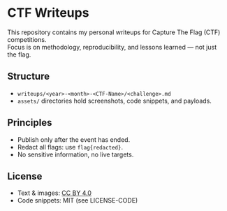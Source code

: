 # CTF Writeups

This repository contains my personal writeups for Capture The Flag (CTF) competitions.  
Focus is on methodology, reproducibility, and lessons learned — not just the flag.

## Structure
- `writeups/<year>-<month>-<CTF-Name>/<challenge>.md`
- `assets/` directories hold screenshots, code snippets, and payloads.

## Principles
- Publish only after the event has ended.
- Redact all flags: use `flag{redacted}`.
- No sensitive information, no live targets.

## License
- Text & images: [CC BY 4.0](LICENSE)
- Code snippets: MIT (see LICENSE-CODE)
